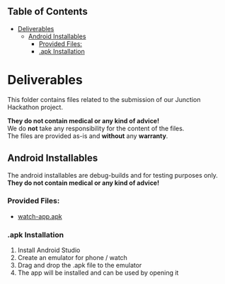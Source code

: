 ## Table of Contents
- [Deliverables](#deliverables)
  - [Android Installables](#android-installables)
    - [Provided Files:](#provided-files)
    - [.apk Installation](#apk-installation)

# Deliverables
This folder contains files related to the submission of our Junction Hackathon project.    

**They do not contain medical or any kind of advice!**  
We do **not** take any responsibility for the content of the files.  
The files are provided as-is and **without** any **warranty**.

## Android Installables
The android installables are debug-builds and for testing purposes only.  
**They do not contain medical or any kind of advice!**

### Provided Files:
+ [watch-app.apk](./watch-app.apk)

### .apk Installation
1. Install Android Studio
2. Create an emulator for phone / watch
3. Drag and drop the .apk file to the emulator
4. The app will be installed and can be used by opening it